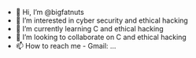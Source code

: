 - 👋 Hi, I’m @bigfatnuts
- 👀 I’m interested in cyber security and ethical hacking
- 🌱 I’m currently learning C and ethical hacking
- 💞️ I’m looking to collaborate on C and ethical hacking
- 📫 How to reach me - Gmail: ...

<!---
bigfatnuts/bigfatnuts is a ✨ special ✨ repository because its `README.md` (this file) appears on your GitHub profile.
You can click the Preview link to take a look at your changes.
--->
